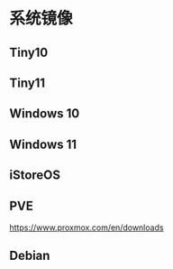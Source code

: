# 系统镜像

## Tiny10

## Tiny11

## Windows 10

## Windows 11

## iStoreOS

## PVE

https://www.proxmox.com/en/downloads

## Debian

